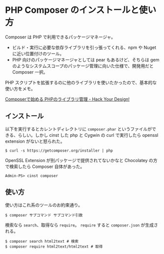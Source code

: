 # PHP Composer のインストールと使い方
Composer は PHP で利用できるパッケージマネージャ。
* ビルド・実行に必要な依存ライブラリを引っ張ってくれる、npm や Nuget に近い位置付けのツール。
* PHP 向けのパッケージマネージャとしては pear もあるけど、そちらは gem のようなシステムスコープのパッケージ管理に向いた仕様で、開発用だと Composer 一択。

PHP スクリプトを拡張するのに他のライブラリを使いたかったので、基本的な使い方をメモ。

[Composerで始める PHPのライブラリ管理 - Hack Your Design!](http://blog.toshimaru.net/how-to-use-composer-autoload/)

## インストール
以下を実行するとカレントディレクトリに `composer.phar` というファイルができる、らしい。しかし cinst した php と Cygwin の curl で実行したら openssl extension がないと怒られた。
```
$ curl -s https://getcomposer.org/installer | php
```

OpenSSL Extension が別パッケージで提供されてないかなと Chocolatey の方で検索したら Composer 自体があった。
```
Admin-PS> cinst composer
```

## 使い方
使い方はこれ系のツールのお約束通り。
```
$ composer サブコマンド サブコマンド引数
```

検索なら `search`、取得なら `require`。
`require` すると `composer.json` が生成される。
```
$ composer search html2text # 検索
$ composer require html2text/html2text # 取得
```